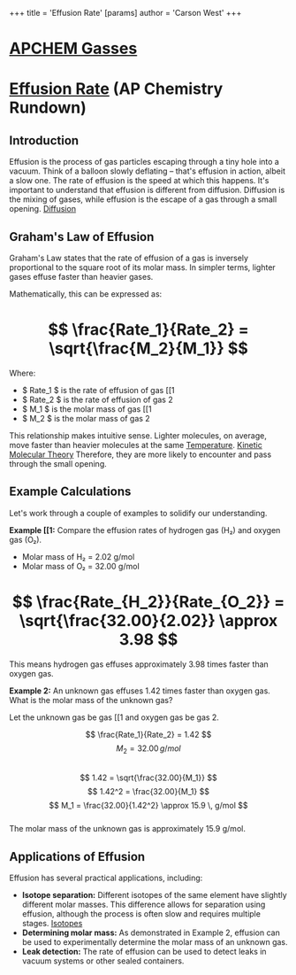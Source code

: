 +++
 title = 'Effusion Rate'
[params]
	author = 'Carson West'
+++
# [APCHEM Gasses](./../apchem-gasses/)
# [Effusion Rate](./../effusion-rate/) (AP Chemistry Rundown)

## Introduction

Effusion is the process of gas particles escaping through a tiny hole into a vacuum.  Think of a balloon slowly deflating – that's effusion in action, albeit a slow one.  The rate of effusion is the speed at which this happens.  It's important to understand that effusion is different from diffusion.  Diffusion is the mixing of gases, while effusion is the escape of a gas through a small opening. [Diffusion](./../diffusion/)

## Graham's Law of Effusion

Graham's Law states that the rate of effusion of a gas is inversely proportional to the square root of its molar mass. In simpler terms, lighter gases effuse faster than heavier gases.

Mathematically, this can be expressed as:

#  $$ \frac{Rate_1}{Rate_2} = \sqrt{\frac{M_2}{M_1}} $$  
Where:

*  $ Rate_1 $  is the rate of effusion of gas [[1
*  $ Rate_2 $  is the rate of effusion of gas 2
*  $ M_1 $  is the molar mass of gas [[1
*  $ M_2 $  is the molar mass of gas 2

This relationship makes intuitive sense.  Lighter molecules, on average, move faster than heavier molecules at the same [Temperature](./../temperature/). [Kinetic Molecular Theory](./../kinetic-molecular-theory/) Therefore, they are more likely to encounter and pass through the small opening.

## Example Calculations

Let's work through a couple of examples to solidify our understanding.

**Example [[1:** Compare the effusion rates of hydrogen gas (H₂) and oxygen gas (O₂).

* Molar mass of H₂ = 2.02 g/mol
* Molar mass of O₂ = 32.00 g/mol

#  $$  \frac{Rate_{H_2}}{Rate_{O_2}} = \sqrt{\frac{32.00}{2.02}} \approx 3.98  $$  
This means hydrogen gas effuses approximately 3.98 times faster than oxygen gas.

**Example 2:** An unknown gas effuses 1.42 times faster than oxygen gas. What is the molar mass of the unknown gas?

Let the unknown gas be gas [[1 and oxygen gas be gas 2.

 $$  \frac{Rate_1}{Rate_2} = 1.42  $$   $$  M_2 = 32.00 \, g/mol  $$  
 $$  1.42 = \sqrt{\frac{32.00}{M_1}}  $$   $$  1.42^2 = \frac{32.00}{M_1}  $$   $$  M_1 = \frac{32.00}{1.42^2} \approx 15.9 \, g/mol  $$  
The molar mass of the unknown gas is approximately 15.9 g/mol.


## Applications of Effusion

Effusion has several practical applications, including:

* **Isotope separation:**  Different isotopes of the same element have slightly different molar masses. This difference allows for separation using effusion, although the process is often slow and requires multiple stages. [Isotopes](./../isotopes/)
* **Determining molar mass:** As demonstrated in Example 2, effusion can be used to experimentally determine the molar mass of an unknown gas.
* **Leak detection:**  The rate of effusion can be used to detect leaks in vacuum systems or other sealed containers.




